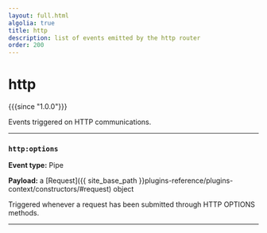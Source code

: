 ```yaml
---
layout: full.html
algolia: true
title: http
description: list of events emitted by the http router
order: 200
---
```


# http

{{{since "1.0.0"}}}

Events triggered on HTTP communications.

---

### `http:options`

**Event type:** Pipe

**Payload:** a [Request]({{ site_base_path }}plugins-reference/plugins-context/constructors/#request) object

Triggered whenever a request has been submitted through HTTP OPTIONS methods.

---
